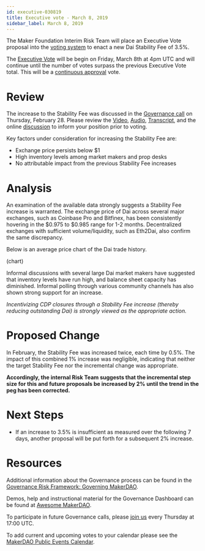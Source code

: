 ```yaml
---
id: executive-030819
title: Executive vote - March 8, 2019
sidebar_label: March 8, 2019
---
```

The Maker Foundation Interim Risk Team will place an Executive Vote proposal into the [voting system](https://vote.makerdao.com/) to enact a new Dai Stability Fee of 3.5%.

The [Executive Vote](https://makerdao.com/en/faq/voting#why-do-i-have-to-have-mkr-to-vote)  will be begin on Friday, March 8th at 4pm UTC and will continue until the number of votes surpass the previous Executive Vote total. This will be a [continuous approval](https://blog.makerdao.com/makerdao-governance-risk-framework-part-3/) vote.

# Review

The increase to the Stability Fee was discussed in the [Governance call](https://www.youtube.com/watch?v=x0D39p2lNBc) on Thursday, February 28. Please review the [Video](https://www.youtube.com/watch?v=x0D39p2lNBc), [Audio](https://soundcloud.com/makerdao/ep-24-governance-and-risk-meeting?in=makerdao/sets/governance-and-risk), [Transcript](https://community-development.makerdao.com/governance/governance-and-risk-meetings/transcripts), and the online [discussion](https://www.reddit.com/r/mkrgov/comments/aw7toy/are_there_arguments_for_a_stability_fee_increase/) to inform your position prior to voting.

Key factors under consideration for increasing the Stability Fee are:

* Exchange price persists below $1
* High inventory levels among market makers and prop desks
* No attributable impact from the previous Stability Fee increases

# Analysis

An examination of the available data strongly suggests a Stability Fee increase is warranted. The exchange price of Dai across several major exchanges, such as Coinbase Pro and Bitfinex, has been consistently hovering in the $0.975 to $0.985 range for 1-2 months. Decentralized exchanges with sufficient volume/liquidity, such as Eth2Dai, also confirm the same discrepancy.

Below is an average price chart of the Dai trade history.

(chart)

Informal discussions with several large Dai market makers have suggested that inventory levels have run high, and balance sheet capacity has diminished. Informal polling through various community channels has also shown strong support for an increase.

_Incentivizing CDP closures through a Stability Fee increase (thereby reducing outstanding Dai) is strongly viewed as the appropriate action._

# Proposed Change

In February, the Stability Fee was increased twice, each time by 0.5%. The impact of this combined 1% increase was negligible, indicating that neither the target Stability Fee nor the incremental change was appropriate.

**Accordingly, the internal Risk Team suggests that the incremental step size for this and future proposals be increased by 2% until the trend in the peg has been corrected.**

# Next Steps

* If an increase to 3.5% is insufficient as measured over the following 7 days, another proposal will be put forth for a subsequent 2% increase.

# Resources 

Additional information about the Governance process can be found in the [Governance Risk Framework: Governing MakerDAO](https://blog.makerdao.com/makerdao-governance-risk-framework-part-3/).

Demos, help and instructional material for the Governance Dashboard can be found at [Awesome MakerDAO](https://github.com/makerdao/awesome-makerdao#voting).

To participate in future Governance calls, please [join us](https://www.reddit.com/r/MakerDAO/comments/8xvsiy/new_weekly_meetings_schedule/) every Thursday at 17:00 UTC.

To add current and upcoming votes to your calendar please see the [MakerDAO Public Events Calendar](https://calendar.google.com/calendar/embed?src=makerdao.com_3efhm2ghipksegl009ktniomdk%40group.calendar.google.com&ctz=America%2FLos_Angeles).  
